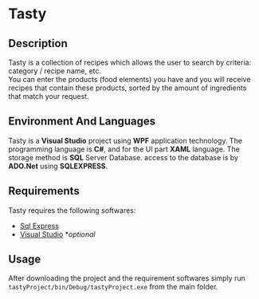 # Tasty

## Description

Tasty is a collection of recipes which allows the user to search by criteria: category / recipe name, etc.
<br />
You can enter the products (food elements) you have and you will receive recipes that contain these products,
sorted by the amount of ingredients that match your request.

## Environment And Languages

Tasty is a __Visual Studio__ project using __WPF__ application technology.
The programming language is __C#__, and for the UI part __XAML__ language.
The storage method is __SQL__ Server Database. access to the database is by __ADO.Net__ using __SQLEXPRESS__.

## Requirements
Tasty requires the following softwares:
 * [Sql Express](https://www.microsoft.com/he-il/sql-server/sql-server-downloads)
 * [Visual Studio](https://visualstudio.microsoft.com/downloads/) **optional*

## Usage
After downloading the project and the requirement softwares simply run ```tastyProject/bin/Debug/tastyProject.exe``` from the main folder.

